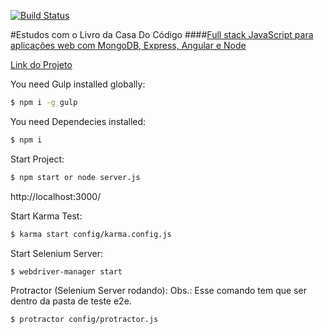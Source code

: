 [![Build Status](https://travis-ci.org/marquinhusgoncalves/mean-full-stack_book.svg?branch=master)](https://travis-ci.org/marquinhusgoncalves/mean-full-stack_book)

#Estudos com o Livro da Casa Do Código
####[Full stack JavaScript para aplicações web com MongoDB, Express, Angular e Node](https://www.casadocodigo.com.br/products/livro-mean)

[Link do Projeto]()

You need Gulp installed globally:

```sh
$ npm i -g gulp
```

You need Dependecies installed:

```sh
$ npm i
```

Start Project:

```sh
$ npm start or node server.js
```

http://localhost:3000/

Start Karma Test:

```sh
$ karma start config/karma.config.js
```

Start Selenium Server:

```sh
$ webdriver-manager start
```

Protractor (Selenium Server rodando):
Obs.: Esse comando tem que ser dentro da pasta de teste e2e.

```sh
$ protractor config/protractor.js
```